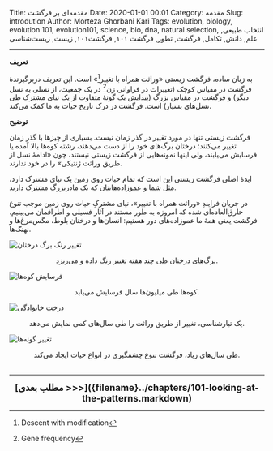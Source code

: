 Title: مقدمه‌ای بر فرگشت
Date: 2020-01-01 00:01
Category: مقدمه
Slug: introdution
Author: Morteza Ghorbani Kari
Tags: evolution, biology, evolution 101, evolution101, science, bio, dna, natural selection, انتخاب طبیعی, علم, دانش, تکامل, فرگشت, تطور, فرگشت ۱۰۱, فرگشت۱۰۱, زیست, زیست‌شناسی

------
**تعریف**

به زبان ساده، فرگشت زیستی «وراثت همراه با تغییر[^۱]» است. این تعریف دربرگیرندهٔ فرگشت در مقیاس کوچک (تغییرات در فراوانی ژن[^۲] در یک جمعیت، از نسلی به نسل دیگر) و فرگشت در مقیاس بزرگ (پیدایش یک گونهٔ متفاوت از یک نیای مشترک طی نسل‌های بسیار) است. فرگشت در درک تاریخ حیات به ما کمک می‌کند.

**توضیح**

فرگشت زیستی تنها در مورد تغییر در گذر زمان نیست. بسیاری از چیزها با گذر زمان تغییر می‌کنند: درختان برگ‌های خود را از دست می‌دهند، رشته کوه‌ها بالا آمده یا فرسایش می‌یابند، ولی اینها نمونه‌هایی از فرگشت زیستی نیستند، چون «ادامهٔ نسل از طریق وراثت ژنتیکی» را در خود ندارند.

ایدهٔ اصلی فرگشت زیستی این است که تمام حیات روی زمین یک نیای مشترک دارد، مثل شما و عموزاده‌هایتان که یک مادربزرگ مشترک دارید.

در جریان فرایندِ «وراثت همراه با تغییر»، نیای مشترکِ حیات روی زمین موجب تنوع خارق‌العاده‌ای شده که امروزه به طور مستند در آثار فسیلی و اطرافمان می‌بینیم. فرگشت یعنی همهٔ ما عموزاده‌های دور هستیم: انسان‌ها و درختان بلوط، مگس‌مرغ‌ها و نهنگ‌ها.

![تغییر رنگ برگ درختان]({static}/images/2-1.gif)
<center>برگ‌های درختان طی چند هفته تغییر رنگ داده و می‌ریزد.</center>

![فرسایش کوه‌ها]({static}/images/2-2.gif)
<center>کوه‌ها طی میلیون‌ها سال فرسایش می‌یابد.</center>

![درخت خانوادگی]({static}/images/2-3.gif)
<center>یک تبارشناسی، تغییر از طریق وراثت را طی سال‌های کمی نمایش می‌دهد.</center>

![تغییر گونه‌ها]({static}/images/2-4.gif)
<center>طی سال‌های زیاد، فرگشت تنوع چشمگیری در انواع حیات ایجاد می‌کند.</center>

<br>

[^۱]: Descent with modification
[^۲]: Gene frequency

------
<center>
    <font size="4">
        <b>
            [مطلب بعدی >>>]({filename}../chapters/101-looking-at-the-patterns.markdown)
        </b>
    </font>
</center>